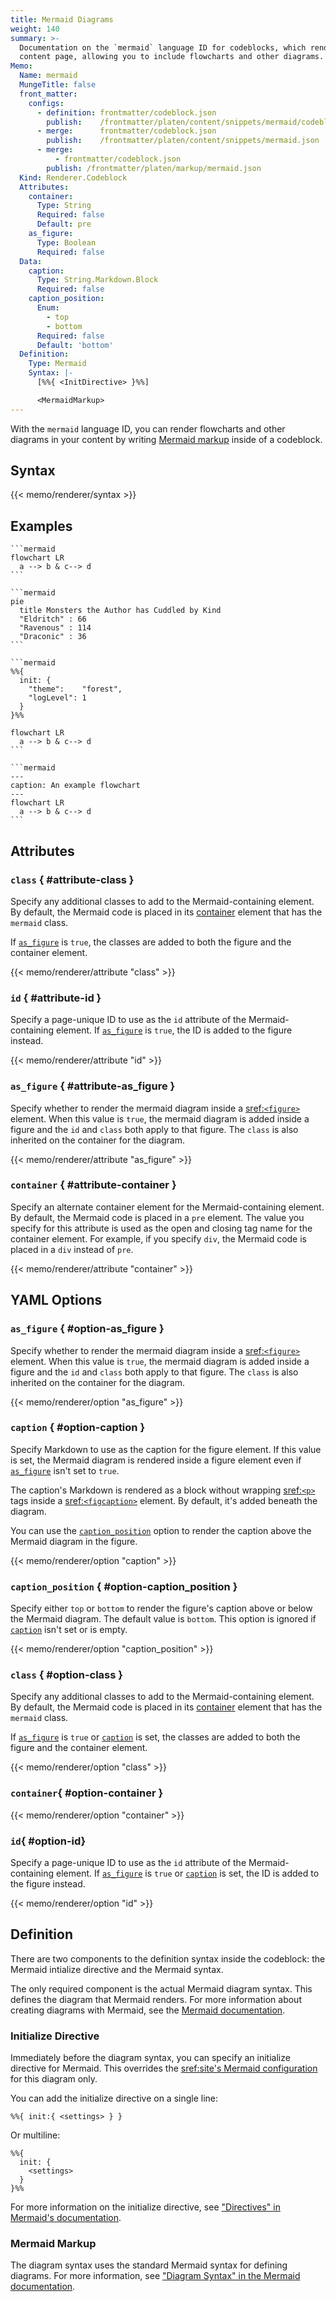 ```yaml
---
title: Mermaid Diagrams
weight: 140
summary: >-
  Documentation on the `mermaid` language ID for codeblocks, which renders Mermaid markup on a
  content page, allowing you to include flowcharts and other diagrams.
Memo:
  Name: mermaid
  MungeTitle: false
  front_matter:
    configs:
      - definition: frontmatter/codeblock.json
        publish:    /frontmatter/platen/content/snippets/mermaid/codeblock.json
      - merge:      frontmatter/codeblock.json
        publish:    /frontmatter/platen/content/snippets/mermaid.json
      - merge:
          - frontmatter/codeblock.json
        publish: /frontmatter/platen/markup/mermaid.json
  Kind: Renderer.Codeblock
  Attributes:
    container:
      Type: String
      Required: false
      Default: pre
    as_figure:
      Type: Boolean
      Required: false
  Data:
    caption:
      Type: String.Markdown.Block
      Required: false
    caption_position:
      Enum:
        - top
        - bottom
      Required: false
      Default: 'bottom'
  Definition:
    Type: Mermaid
    Syntax: |-
      [%%{ <InitDirective> }%%]

      <MermaidMarkup>
---
```


With the `mermaid` language ID, you can render flowcharts and other diagrams in your content
by writing [Mermaid markup][01] inside of a codeblock.

## Syntax

{{< memo/renderer/syntax >}}

## Examples

``````memo-example-renderer { title="Flowchart" }
```mermaid
flowchart LR
  a --> b & c--> d
```
``````

``````memo-example-renderer { title="Pie Chart" }
```mermaid
pie
  title Monsters the Author has Cuddled by Kind
  "Eldritch" : 66
  "Ravenous" : 114
  "Draconic" : 36
```
``````

``````memo-example-renderer { title="With Initialize Directive" }
```mermaid
%%{
  init: {
    "theme":    "forest",
    "logLevel": 1
  }
}%%

flowchart LR
  a --> b & c--> d
```
``````

``````memo-example-renderer { title="As Figure" }
```mermaid
---
caption: An example flowchart
---
flowchart LR
  a --> b & c--> d
```
``````

## Attributes

### `class` { #attribute-class }

Specify any additional classes to add to the Mermaid-containing element. By default, the Mermaid
code is placed in its [container](#attribute-container) element that has the `mermaid` class.

If [`as_figure`](#attribute-as_figure) is `true`, the classes are added to both the figure and the
container element.

{{< memo/renderer/attribute "class" >}}

### `id` { #attribute-id }

Specify a page-unique ID to use as the `id` attribute of the Mermaid-containing element. If
[`as_figure`](#attribute-as_figure) is `true`, the ID is added to the figure instead.

{{< memo/renderer/attribute "id" >}}

### `as_figure` { #attribute-as_figure }

Specify whether to render the mermaid diagram inside a [sref:`<figure>`][s01] element. When this
value is `true`, the mermaid diagram is added inside a figure and the `id` and `class` both apply to
that figure. The `class` is also inherited on the container for the diagram.

{{< memo/renderer/attribute "as_figure" >}}

### `container` { #attribute-container }

Specify an alternate container element for the Mermaid-containing element. By default, the Mermaid
code is placed in a `pre` element. The value you specify for this attribute is used as the open and
closing tag name for the container element. For example, if you specify `div`, the Mermaid code is
placed in a `div` instead of `pre`.

{{< memo/renderer/attribute "container" >}}

## YAML Options

### `as_figure` { #option-as_figure }

Specify whether to render the mermaid diagram inside a [sref:`<figure>`][s01] element. When this
value is `true`, the mermaid diagram is added inside a figure and the `id` and `class` both apply to
that figure. The `class` is also inherited on the container for the diagram.

{{< memo/renderer/option "as_figure" >}}

### `caption` { #option-caption }

Specify Markdown to use as the caption for the figure element. If this value is set, the Mermaid
diagram is rendered inside a figure element even if [`as_figure`](#option-as_figure) isn't set to
`true`.

The caption's Markdown is rendered as a block without wrapping [sref:`<p>`][s02] tags inside a
[sref:`<figcaption>`][s03] element. By default, it's added beneath the diagram.

You can use the [`caption_position`](#option-caption_position) option to render the caption above
the Mermaid diagram in the figure.

{{< memo/renderer/option "caption" >}}

### `caption_position` { #option-caption_position }

Specify either `top` or `bottom` to render the figure's caption above or below the Mermaid diagram.
The default value is `bottom`. This option is ignored if [`caption`](#option-caption) isn't set or
is empty.

{{< memo/renderer/option "caption_position" >}}

### `class` { #option-class }

Specify any additional classes to add to the Mermaid-containing element. By default, the Mermaid
code is placed in its [container](#attribute-container) element that has the `mermaid` class.

If [`as_figure`](#option-as_figure) is `true` or [`caption`](#option-caption) is set, the classes
are added to both the figure and the container element.

{{< memo/renderer/option "class" >}}

### `container`{ #option-container }

{{< memo/renderer/option "container" >}}

### `id`{ #option-id}

Specify a page-unique ID to use as the `id` attribute of the Mermaid-containing element. If
[`as_figure`](#option-as_figure) is `true` or [`caption`](#option-caption) is set, the ID is added
to the figure instead.

{{< memo/renderer/option "id" >}}

## Definition

There are two components to the definition syntax inside the codeblock: the Mermaid intialize
directive and the Mermaid syntax.

The only required component is the actual Mermaid diagram  syntax. This defines the
diagram that Mermaid renders. For more information about creating diagrams with Mermaid, see the
[Mermaid documentation][02].

### Initialize Directive

Immediately before the diagram syntax, you can specify an initialize directive for Mermaid. This
overrides the [sref:site's Mermaid configuration][s04] for this diagram only.

You can add the initialize directive on a single line:

```text
%%{ init:{ <settings> } }
```

Or multiline:

```text
%%{
  init: {
    <settings>
  }
}%%
```

For more information on the initialize directive, see ["Directives" in Mermaid's documentation][03].

### Mermaid Markup

The diagram syntax uses the standard Mermaid syntax for defining diagrams. For more information, see
["Diagram Syntax" in the Mermaid documentation][04].

<!-- Link References -->
[01]: https://mermaid-js.github.io/mermaid/#/
[02]: https://mermaid.js.org/intro/n00b-syntaxReference.html
[03]: https://mermaid.js.org/config/directives.html
[04]: https://mermaid.js.org/intro/n00b-syntaxReference.html#diagram-syntax
[s01]: mdn.html.element:figure
[s02]: mdn.html.element:p
[s03]: mdn.html.element:figcaption
[s04]: platen.site.markup.mermaid
